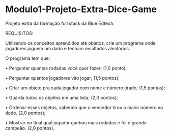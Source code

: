# Modulo1-Projeto-Extra-Dice-Game

Projeto extra da formação full stack da Blue Edtech.


REQUISITOS:

Utilizando os conceitos aprendidos até objetos, crie um programa onde jogadores joguem um dado e tenham resultados aleatórios.


O programa tem que:

• Perguntar quantas rodadas você quer fazer; (1,0 ponto);

• Perguntar quantos jogadores vão jogar; (1,5 pontos);

• Criar um objeto pra cada jogador com nome e número tirado; (1,5 pontos);

• Guarda todos os objetos em uma lista; (2,0 pontos);

• Ordenar esses objetos, sabendo que o vencedor tirou o maior número
no dado. (2,0 pontos);

• Mostrar no final qual jogador ganhou mais rodadas e foi o grande
campeão. (2,0 pontos).
